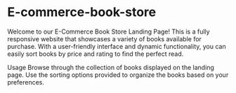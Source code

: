 # E-commerce-book-store
Welcome to our E-Commerce Book Store Landing Page! This is a fully responsive website that showcases a variety of books available for purchase. With a user-friendly interface and dynamic functionality, you can easily sort books by price and rating to find the perfect read.

Usage
Browse through the collection of books displayed on the landing page. Use the sorting options provided to organize the books based on your preferences.
